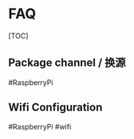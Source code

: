 # FAQ

[TOC]



## Package channel / 换源
#RaspberryPi 


[👍 树莓派系列教程：更换软件源]: https://wiki.diustou.com/cn/树莓派系列教程：更换软件源



## Wifi Configuration
#RaspberryPi #wifi 



[👍 How To Configure WiFi on Raspberry Pi: Step By Step Tutorial]: https://www.seeedstudio.com/blog/2021/01/25/three-methods-to-configure-raspberry-pi-wifi/